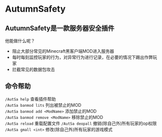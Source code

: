 # AutumnSafety
## AutumnSafety是一款服务器安全插件
他能做什么呢？
- 阻止大部分常见的Minecraft黑客户端MOD进入服务器
- 每时每刻监控玩家的行为，对异常行为进行记录，在必要的情况下踢出作弊玩家
- 拦截常见的数据包攻击

## 命令帮助
`/AutSa help` 查看插件帮助  
`/AutSa banmod lits` 列出被禁止的MOD  
`/AutSa banmod add <ModName>` 添加禁止的MOD  
`/AutSa banmod remove <ModName>` 移除禁止的MOD  
`/AutSa reload` 重载配置文件
`/AutSa deopall` 撤销(除自己外)所有玩家的op权限
`/AutSa gmall <int>` 修改(除自己外)所有玩家的游戏模式